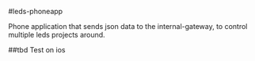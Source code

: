 #leds-phoneapp

Phone application that sends json data to the internal-gateway, to control multiple leds projects around.

##tbd
Test on ios